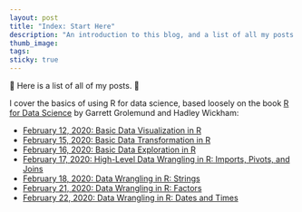 ```yaml
---
layout: post
title: "Index: Start Here"
description: "An introduction to this blog, and a list of all my posts."
thumb_image: 
tags: 
sticky: true
---
```


:balloon: Here is a list of all of my posts. :balloon:

I cover the basics of using R for data science, based loosely on the book [R for Data Science](https://r4ds.had.co.nz/index.html) by Garrett Grolemund and Hadley Wickham:
* [February 12, 2020: Basic Data Visualization in R](data-visualisation-r)
* [February 15, 2020: Basic Data Transformation in R](data-transformation-r)
* [February 16, 2020: Basic Data Exploration in R](data-exploration-r)
* [February 17, 2020: High-Level Data Wrangling in R: Imports, Pivots, and Joins](data-wrangling-high-level-r)
* [February 18, 2020: Data Wrangling in R: Strings](data-wrangling-strings-r)
* [February 21, 2020: Data Wrangling in R: Factors](data-wrangling-factors-r)
* [February 22, 2020: Data Wrangling in R: Dates and Times](data-wrangling-date-time-r)